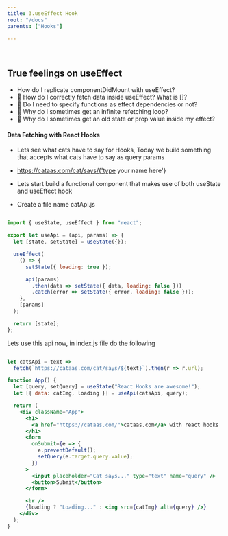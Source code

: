 ```yaml
---
title: 3.useEffect Hook
root: "/docs"
parents: ["Hooks"]

---
```


&nbsp;
&nbsp;

## True feelings on useEffect

* How do I replicate componentDidMount with useEffect?
* 🤔 How do I correctly fetch data inside useEffect? What is []?
* 🤔 Do I need to specify functions as effect dependencies or not?
* 🤔 Why do I sometimes get an infinite refetching loop?
* 🤔 Why do I sometimes get an old state or prop value inside my effect?

#### Data Fetching with React Hooks

* Lets see what cats have to say for Hooks, Today we build something that accepts what cats have to say as query params

* https://cataas.com/cat/says/{'type your name here'}

* Lets start build a functional component that makes use of both useState and useEffect hook

* Create a file name catApi.js
```jsx

import { useState, useEffect } from "react";

export let useApi = (api, params) => {
  let [state, setState] = useState({});

  useEffect(
    () => {
      setState({ loading: true });

      api(params)
        .then(data => setState({ data, loading: false }))
        .catch(error => setState({ error, loading: false }));
    },
    [params]
  );

  return [state];
};

```

Lets use this api now, in index.js file do the following

```jsx

let catsApi = text =>
  fetch(`https://cataas.com/cat/says/${text}`).then(r => r.url);

function App() {
  let [query, setQuery] = useState("React Hooks are awesome!");
  let [{ data: catImg, loading }] = useApi(catsApi, query);

  return (
    <div className="App">
      <h1>
        <a href="https://cataas.com/">cataas.com</a> with react hooks
      </h1>
      <form
        onSubmit={e => {
          e.preventDefault();
          setQuery(e.target.query.value);
        }}
      >
        <input placeholder="Cat says..." type="text" name="query" />
        <button>Submit</button>
      </form>

      <br />
      {loading ? "Loading..." : <img src={catImg} alt={query} />}
    </div>
  );
}

```


